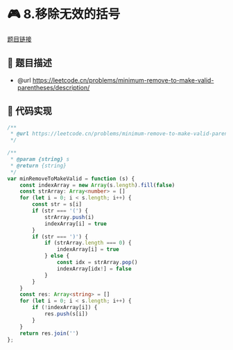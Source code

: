 # 🎮 8.移除无效的括号

[题目链接](https://leetcode.cn/problems/minimum-remove-to-make-valid-parentheses/description/)

## 📃 题目描述
* @url https://leetcode.cn/problems/minimum-remove-to-make-valid-parentheses/description/

## 📌 代码实现
```typescript
/**
 * @url https://leetcode.cn/problems/minimum-remove-to-make-valid-parentheses/description/
 */

/**
 * @param {string} s
 * @return {string}
 */
var minRemoveToMakeValid = function (s) {
    const indexArray = new Array(s.length).fill(false)
    const strArray: Array<number> = []
    for (let i = 0; i < s.length; i++) {
        const str = s[i]
        if (str === '(') {
            strArray.push(i)
            indexArray[i] = true
        }
        if (str === ')') {
            if (strArray.length === 0) {
                indexArray[i] = true
            } else {
                const idx = strArray.pop()
                indexArray[idx!] = false
            }
        }
    }
    const res: Array<string> = []
    for (let i = 0; i < s.length; i++) {
        if (!indexArray[i]) {
            res.push(s[i])
        }
    }
    return res.join('')
};
```
